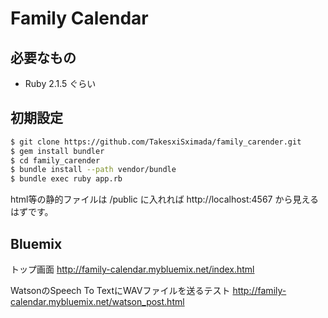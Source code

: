 # Family Calendar

## 必要なもの

- Ruby 2.1.5 ぐらい

## 初期設定

```sh
$ git clone https://github.com/TakesxiSximada/family_carender.git
$ gem install bundler
$ cd family_carender
$ bundle install --path vendor/bundle
$ bundle exec ruby app.rb
```

html等の静的ファイルは /public に入れれば http://localhost:4567 から見えるはずです。

## Bluemix

トップ画面
http://family-calendar.mybluemix.net/index.html

WatsonのSpeech To TextにWAVファイルを送るテスト
http://family-calendar.mybluemix.net/watson_post.html

